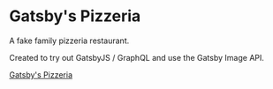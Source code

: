 # Gatsby's Pizzeria

A fake family pizzeria restaurant.

Created to try out GatsbyJS / GraphQL and use the Gatsby Image API.

[Gatsby's Pizzeria](https://pizzeria.colingillespie.dev/)
